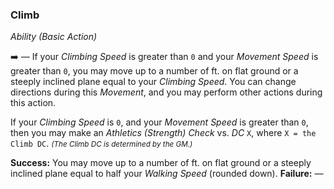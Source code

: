 ### Climb
*Ability (Basic Action)*  

➡️ — If your *Climbing Speed* is greater than `0` and your *Movement Speed* is greater than `0`, you may move up to a number of ft. on flat ground or a steeply inclined plane equal to your *Climbing Speed*. You can change directions during this *Movement*, and you may perform other actions during this action.

If your *Climbing Speed* is `0`, and your *Movement Speed* is greater than `0`, then you may make an *Athletics (Strength) Check* vs. *DC* `X`, where `X = the Climb DC`. <small>*(The Climb DC is determined by the GM.)*</small>

**Success:** You may move up to a number of ft. on flat ground or a steeply inclined plane equal to half your *Walking Speed* (rounded down).
**Failure:** —
